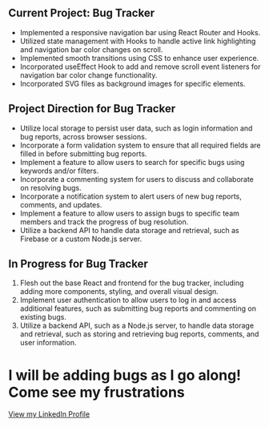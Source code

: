 <h2>Current Project: Bug Tracker</h2>
<ul>
  <li>Implemented a responsive navigation bar using React Router and Hooks.</li>
  <li>Utilized state management with Hooks to handle active link highlighting and navigation bar color changes on scroll.</li>
  <li>Implemented smooth transitions using CSS to enhance user experience.</li>
  <li>Incorporated useEffect Hook to add and remove scroll event listeners for navigation bar color change functionality.</li>
  <li>Incorporated SVG files as background images for specific elements.</li>
</ul>


<h2>Project Direction for Bug Tracker</h2>
<ul>
  <li>Utilize local storage to persist user data, such as login information and bug reports, across browser sessions.</li>
  <li>Incorporate a form validation system to ensure that all required fields are filled in before submitting bug reports.</li>
  <li>Implement a feature to allow users to search for specific bugs using keywords and/or filters.</li>
  <li>Incorporate a commenting system for users to discuss and collaborate on resolving bugs.</li>
  <li>Incorporate a notification system to alert users of new bug reports, comments, and updates.</li>
  <li>Implement a feature to allow users to assign bugs to specific team members and track the progress of bug resolution.</li>
  <li>Utilize a backend API to handle data storage and retrieval, such as Firebase or a custom Node.js server.</li>
</ul>

<h2>In Progress for Bug Tracker</h2>
<ol>
  <li>Flesh out the base React and frontend for the bug tracker, including adding more components, styling, and overall visual design.</li>
  <li>Implement user authentication to allow users to log in and access additional features, such as submitting bug reports and commenting on existing bugs.</li>
  <li>Utilize a backend API, such as a Node.js server, to handle data storage and retrieval, such as storing and retrieving bug reports, comments, and user information.
</ol>


<h1>I will be adding bugs as I go along! Come see my frustrations</h1>
<a href="https://www.linkedin.com/in/lucas01-song" class="button">View my LinkedIn Profile</a>
